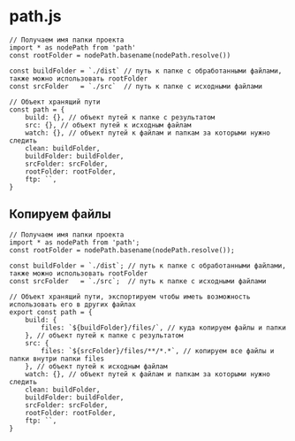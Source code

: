# path.js

    // Получаем имя папки проекта
    import * as nodePath from 'path'
    const rootFolder = nodePath.basename(nodePath.resolve())

    const buildFolder = `./dist` // путь к папке с обработанными файлами, также можно использовать rootFolder
    const srcFolder   = `./src`  // путь к папке с исходными файлами

    // Объект хранящий пути
    const path = {
        build: {}, // объект путей к папке с результатом
        src: {}, // объект путей к исходным файлам
        watch: {}, // объект путей к файлам и папкам за которыми нужно следить
        clean: buildFolder,
        buildFolder: buildFolder,
        srcFolder: srcFolder,
        rootFolder: rootFolder,
        ftp: ``,
    }

## Копируем файлы

    // Получаем имя папки проекта
    import * as nodePath from 'path';
    const rootFolder = nodePath.basename(nodePath.resolve());

    const buildFolder = `./dist`; // путь к папке с обработанными файлами, также можно использовать rootFolder
    const srcFolder   = `./src`;  // путь к папке с исходными файлами

    // Объект хранящий пути, экспортируем чтобы иметь возможность использовать его в других файлах
    export const path = {
        build: {
            files: `${buildFolder}/files/`, // куда копируем файлы и папки
        }, // объект путей к папке с результатом
        src: {
            files: `${srcFolder}/files/**/*.*`, // копируем все файлы и папки внутри папки files
        }, // объект путей к исходным файлам
        watch: {}, // объект путей к файлам и папкам за которыми нужно следить
        clean: buildFolder,
        buildFolder: buildFolder,
        srcFolder: srcFolder,
        rootFolder: rootFolder,
        ftp: ``,
    }

